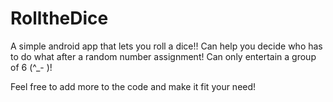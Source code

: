 # RolltheDice
A simple android app that lets you roll a dice!! 
Can help you decide who has to do what after a random number assignment!
Can only entertain a group of 6  (^_- )! 

Feel free to add more to the code and make it fit your need!
